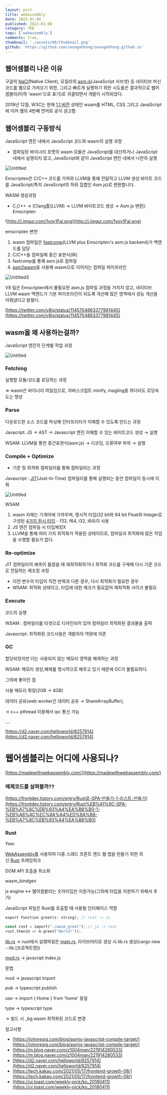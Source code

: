 ```yaml
---
layout: post
title: webassembly
date: 2022-01-08
published: 2022-01-08
category: 개발
tags: ['webassembly']
comments: true,
thumbnail: './assets/08/thumbnail.png'
github: 'https://github.com/seungahhong/seungahhong.github.io'
---
```


## 웹어셈블리 나온 이유

구글의 [NaCI](https://developer.chrome.com/native-client)(Native Client), 모질라의 [asm.js](http://asmjs.org/)(JavaScript 서브셋) 등 네이티브 머신 코드를 웹으로 가져오기 위한, 그리고 빠르게 실행하기 위한 시도들은 결과적으로 웹어셈블리(이하 'wasm'으로 표기)로 귀결되면서 개발이 시작되었다.

2019년 12월, W3C는 현재 [1.1 버전](https://webassembly.github.io/spec/core/) 상태인 wsam를 HTML, CSS 그리고 JavaScript에 이어 웹의 4번째 언어로 공식 권고함

## 웹어셈블리 구동방식

JavaScript 엔진 내에서 JavaScript 코드와 wasm의 실행 과정

- 컴파일된 바이너리 포맷의 wasm 모듈은 JavaScript를 대신하거나 JavaScript 내에서 실행되지 않고, JavaScript와 같이 JavaScript 엔진 내에서 나란히 실행

![Untitled](./assets/08/Untitled.png)

Emscripten은 C/C++ 코드를 가져와 LLVM을 통해 전달하고 LLVM 생성 바이트 코드를 JavaScript(특히 JavaScript의 하위 집합인 Asm.js)로 변환합니다.

WASM 생성과정

- C,C++ → [Clang툴(LLVM) → LLVM 바이트코드 생성 → Asm.js 변환]: Emscripten

![http://i.imgur.com/1yoy1Fal.png](http://i.imgur.com/1yoy1Fal.png)

emscripten 변천

1. wasm 컴파일은 [fastcomp](https://github.com/emscripten-core/emscripten-fastcomp/)(LLVM plus Emscripten's asm.js backend)가 백엔드를 담당
2. C/C++을 컴파일해 중간 표현식(IR)
3. fastcomp를 통해 asm.js로 컴파일
4. [asm2wasm](https://github.com/WebAssembly/binaryen/blob/master/src/asm2wasm.h)을 사용해 wasm으로 이어지는 컴파일 파이프라인

![Untitled3](./assets/08/Untitled3.png)

V8 팀은 Emscripten에서 불필요한 asm.js 컴파일 과정을 거치지 않고, 네이티브 LLVM wasm 백엔드가 기본 파이프라인이 되도록 개선해 많은 영역에서 성능 개선을 이뤄냈다고 밝혔다.

[https://twitter.com/v8js/status/1145704863377981445](https://twitter.com/v8js/status/1145704863377981445)

## wasm을 왜 사용하는걸까?

JavaScript 엔진의 단계별 작업 과정

![Untitled](./assets/08/Untitled1.png)

### Fetching

실행할 모듈/코드를 로딩하는 과정

⇒ wasm은 바이너리 파일임으로, 자바스크립트 minify, magling을 하더라도 로딩속도는 향상

### Parse

다운로드한 소스 코드를 파싱해 인터프리터가 이해할 수 있도록 만드는 과정

Javacript: JS → AST → Javascript 엔진 이해할 수 있는 바이트코드 생성 → 실행

WSAM: LLVM을 통한 중간표현식(asm.js) → 디코딩, 오류여부 파악 → 실행

### Compile + Optimize

- 기준 및 최적화 컴파일러를 통해 컴파일되는 과정

Javascript : [JIT](https://en.wikipedia.org/wiki/Just-in-time_compilation)(Just-In-Time) 컴파일러를 통해 실행되는 동안 컴파일이 동시에 이뤄

![Untitled](./assets/08/Untitled2.png)

WSAM

1. wasm 자체는 기계어에 가까우며, 명시적 타입(32 bit와 64 bit Float와 Integer로 구성된 [4가지 원시 타입](https://webassembly.github.io/spec/core/syntax/types.html) - f32, f64, i32, i64)이 사용
2. JS 엔진 컴파일 시 타입체킹X
3. LLVM을 통해 여러 가지 최적화가 적용된 상태이므로, 컴파일과 최적화에 많은 작업을 수행할 필요가 없다.

### Re-optimize

JIT 컴파일러의 예측이 틀렸을 때 재최적화하거나 최적화 코드를 구제해 다시 기준 코드로 전달하는 재조정 과정

- 이전 변수의 타입이 직전 반복과 다른 경우, 다시 최적화가 필요한 경우
- WSAM: 최적화 상태이고, 타입에 대한 체크가 필요없어 재최적화 사이크 불필요

### Execute

코드의 실행

WSAM : 컴파일러를 타겟으로 디자인되어 있어 컴파일러 최적화된 결과물을 출력

Javascript: 최적화된 코드사용은 개발자의 역량에 의존

### GC

할당되었지만 더는 사용되지 않는 메모리 영역을 해제하는 과정

WSAM: 메모리 생성,해제를 명시적으로 해주고 있기 때문에 GC가 불필요하다.

그외에 좋아진 점

사용 메모리 확장(2GB -> 4GB)

데이터 공유(web worker간 데이터 공유 → ShareArrayBuffer),

→ c++ pthread 이용해서 ipc 통신 가능

....

[https://d2.naver.com/helloworld/8257914](https://d2.naver.com/helloworld/8257914)

# 웹어셈블리는 어디에 사용되나?

[https://madewithwebassembly.com/](https://madewithwebassembly.com/)

### 예제코드를 살펴볼까??

[https://frontdev.tistory.com/entry/Rust로-SPA-만들기-1-리스트-만들기](https://frontdev.tistory.com/entry/Rust%EB%A1%9C-SPA-%EB%A7%8C%EB%93%A4%EA%B8%B0-1-%EB%A6%AC%EC%8A%A4%ED%8A%B8-%EB%A7%8C%EB%93%A4%EA%B8%B0)

### Rust

Yew:

[WebAssembly를](https://webassembly.org/) 사용하여 다중 스레드 프론트 엔드 웹 앱을 만들기 위한 최신 [Rust](https://www.rust-lang.org/) 프레임워크

DOM API 호출을 최소화

wasm_bindgen

js engine ↔ 웹어셈블리는 숫자타입만 지원가능(그외에 타입을 지원하기 위해서 추가)

JavaScript 파일은 Rust를 호출할 때 사용될 인터페이스 역할

```rust
export function greet(s: string); // rust -> js

const rust = import("./wasm_greet"); // js -> rust
rust.then(m => m.greet("World!"));
```

[lib.rs](http://lib.rs) → rust에서 실행파일은 [main.rs](http://main.rs), 라이브러리로 생성 시 lib.rs 생성(cargo new --lib [프로젝트명])

[mod.rs](http://mod.rs) → javscript index.js

문법

mod → javascript import

pub → typescript publish

use → import { Home } from 'home' 동일

type → typescript type

→ 빌드 시 \_bg.wasm 최적화된 코드로 변경

참고사항

- [https://johnresig.com/blog/asmjs-javascript-compile-target/](https://johnresig.com/blog/asmjs-javascript-compile-target/)
- [https://m.blog.naver.com/z1004man/221914280533](https://m.blog.naver.com/z1004man/221914280533)
- [https://d2.naver.com/helloworld/8257914](https://d2.naver.com/helloworld/8257914)
- [https://tech.kakao.com/2021/05/17/frontend-growth-08/](https://tech.kakao.com/2021/05/17/frontend-growth-08/)
- [https://ui.toast.com/weekly-pick/ko_20180411](https://ui.toast.com/weekly-pick/ko_20180411)
